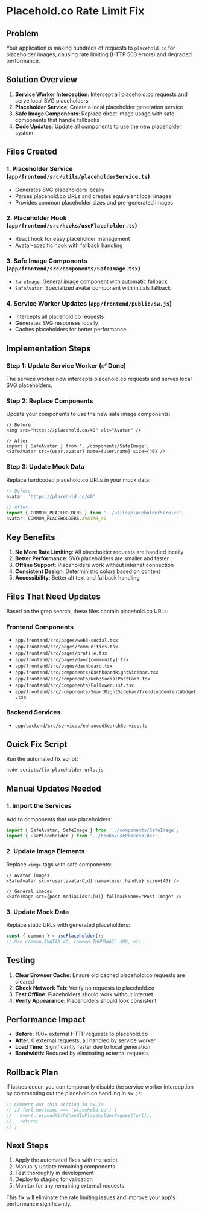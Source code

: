 # Placehold.co Rate Limit Fix

## Problem
Your application is making hundreds of requests to `placehold.co` for placeholder images, causing rate limiting (HTTP 503 errors) and degraded performance.

## Solution Overview
1. **Service Worker Interception**: Intercept all placehold.co requests and serve local SVG placeholders
2. **Placeholder Service**: Create a local placeholder generation service
3. **Safe Image Components**: Replace direct image usage with safe components that handle fallbacks
4. **Code Updates**: Update all components to use the new placeholder system

## Files Created

### 1. Placeholder Service (`app/frontend/src/utils/placeholderService.ts`)
- Generates SVG placeholders locally
- Parses placehold.co URLs and creates equivalent local images
- Provides common placeholder sizes and pre-generated images

### 2. Placeholder Hook (`app/frontend/src/hooks/usePlaceholder.ts`)
- React hook for easy placeholder management
- Avatar-specific hook with fallback handling

### 3. Safe Image Components (`app/frontend/src/components/SafeImage.tsx`)
- `SafeImage`: General image component with automatic fallback
- `SafeAvatar`: Specialized avatar component with initials fallback

### 4. Service Worker Updates (`app/frontend/public/sw.js`)
- Intercepts all placehold.co requests
- Generates SVG responses locally
- Caches placeholders for better performance

## Implementation Steps

### Step 1: Update Service Worker (✅ Done)
The service worker now intercepts placehold.co requests and serves local SVG placeholders.

### Step 2: Replace Components
Update your components to use the new safe image components:

```tsx
// Before
<img src="https://placehold.co/40" alt="Avatar" />

// After
import { SafeAvatar } from '../components/SafeImage';
<SafeAvatar src={user.avatar} name={user.name} size={40} />
```

### Step 3: Update Mock Data
Replace hardcoded placehold.co URLs in your mock data:

```typescript
// Before
avatar: 'https://placehold.co/40'

// After
import { COMMON_PLACEHOLDERS } from '../utils/placeholderService';
avatar: COMMON_PLACEHOLDERS.AVATAR_40
```

## Key Benefits

1. **No More Rate Limiting**: All placeholder requests are handled locally
2. **Better Performance**: SVG placeholders are smaller and faster
3. **Offline Support**: Placeholders work without internet connection
4. **Consistent Design**: Deterministic colors based on content
5. **Accessibility**: Better alt text and fallback handling

## Files That Need Updates

Based on the grep search, these files contain placehold.co URLs:

### Frontend Components
- `app/frontend/src/pages/web3-social.tsx`
- `app/frontend/src/pages/communities.tsx`
- `app/frontend/src/pages/profile.tsx`
- `app/frontend/src/pages/dao/[community].tsx`
- `app/frontend/src/pages/dashboard.tsx`
- `app/frontend/src/components/DashboardRightSidebar.tsx`
- `app/frontend/src/components/Web3SocialPostCard.tsx`
- `app/frontend/src/components/FollowerList.tsx`
- `app/frontend/src/components/SmartRightSidebar/TrendingContentWidget.tsx`

### Backend Services
- `app/backend/src/services/enhancedSearchService.ts`

## Quick Fix Script
Run the automated fix script:
```bash
node scripts/fix-placeholder-urls.js
```

## Manual Updates Needed

### 1. Import the Services
Add to components that use placeholders:
```typescript
import { SafeAvatar, SafeImage } from '../components/SafeImage';
import { usePlaceholder } from '../hooks/usePlaceholder';
```

### 2. Update Image Elements
Replace `<img>` tags with safe components:
```tsx
// Avatar images
<SafeAvatar src={user.avatarCid} name={user.handle} size={40} />

// General images
<SafeImage src={post.mediaCids?.[0]} fallbackName="Post Image" />
```

### 3. Update Mock Data
Replace static URLs with generated placeholders:
```typescript
const { common } = usePlaceholder();
// Use common.AVATAR_40, common.THUMBNAIL_300, etc.
```

## Testing

1. **Clear Browser Cache**: Ensure old cached placehold.co requests are cleared
2. **Check Network Tab**: Verify no requests to placehold.co
3. **Test Offline**: Placeholders should work without internet
4. **Verify Appearance**: Placeholders should look consistent

## Performance Impact

- **Before**: 100+ external HTTP requests to placehold.co
- **After**: 0 external requests, all handled by service worker
- **Load Time**: Significantly faster due to local generation
- **Bandwidth**: Reduced by eliminating external requests

## Rollback Plan

If issues occur, you can temporarily disable the service worker interception by commenting out the placehold.co handling in `sw.js`:

```javascript
// Comment out this section in sw.js
// if (url.hostname === 'placehold.co') {
//   event.respondWith(handlePlaceholderRequest(url));
//   return;
// }
```

## Next Steps

1. Apply the automated fixes with the script
2. Manually update remaining components
3. Test thoroughly in development
4. Deploy to staging for validation
5. Monitor for any remaining external requests

This fix will eliminate the rate limiting issues and improve your app's performance significantly.